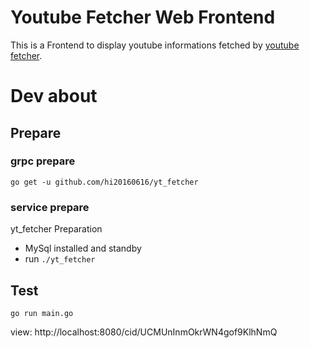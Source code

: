 # Youtube Fetcher Web Frontend

This is a Frontend to display youtube informations fetched by [youtube fetcher](../yt_fetcher).

# Dev about

## Prepare

### grpc prepare

```
go get -u github.com/hi20160616/yt_fetcher
```

### service prepare

yt_fetcher Preparation
- MySql installed and standby
- run `./yt_fetcher`

## Test

```
go run main.go
```

view: http://localhost:8080/cid/UCMUnInmOkrWN4gof9KlhNmQ

